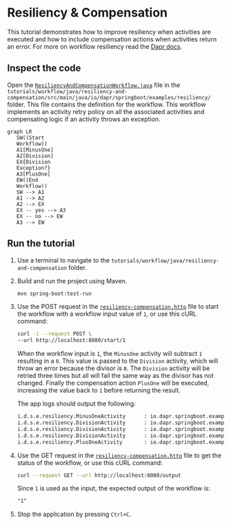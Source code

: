 # Resiliency & Compensation

This tutorial demonstrates how to improve resiliency when activities are executed and how to include compensation actions when activities return an error. For more on workflow resiliency read the [Dapr docs](https://docs.dapr.io/developing-applications/building-blocks/workflow/workflow-features-concepts/#retry-policies).

## Inspect the code

Open the [`ResiliencyAndCompensationWorkflow.java`](src/main/java/io/dapr/springboot/examples/resiliency/ResiliencyAndCompensationWorkflow.java) file in the `tutorials/workflow/java/resiliency-and-compensation/src/main/java/io/dapr/springboot/examples/resiliency/` folder. This file contains the definition for the workflow. This workflow implements an activity retry policy on all the associated activities and compensating logic if an activity throws an exception.

```mermaid
graph LR
   SW((Start
   Workflow))
   A1[MinusOne]
   A2[Division]
   EX{Division
   Exception?}
   A3[PlusOne]
   EW((End
   Workflow))
   SW --> A1
   A1 --> A2
   A2 --> EX
   EX -- yes --> A3
   EX -- no --> EW
   A3 --> EW
```

## Run the tutorial

1. Use a terminal to navigate to the `tutorials/workflow/java/resiliency-and-compensation` folder.
2. Build and run the project using Maven.

    ```bash
    mvn spring-boot:test-run
    ```


3. Use the POST request in the [`resiliency-compensation.http`](./resiliency-compensation.http) file to start the workflow with a workflow input value of `1`, or use this cURL command:

    ```bash
    curl -i --request POST \
    --url http://localhost:8080/start/1
    ```

    When the workflow input is `1`, the `MinusOne` activity will subtract `1` resulting in a `0`. This value is passed to the `Division` activity, which will throw an error because the divisor is `0`. The `Division` activity will be retried three times but all will fail the same way as the divisor has not changed. Finally the compensation action `PlusOne` will be executed, increasing the value back to `1` before returning the result.
    
    The app logs should output the following:

    ```txt
   i.d.s.e.resiliency.MinusOneActivity      : io.dapr.springboot.examples.resiliency.MinusOneActivity: Received input:  1
   i.d.s.e.resiliency.DivisionActivity      : io.dapr.springboot.examples.resiliency.DivisionActivity : Received divisor: 0
   i.d.s.e.resiliency.DivisionActivity      : io.dapr.springboot.examples.resiliency.DivisionActivity : Received divisor: 0
   i.d.s.e.resiliency.DivisionActivity      : io.dapr.springboot.examples.resiliency.DivisionActivity : Received divisor: 0
   i.d.s.e.resiliency.PlusOneActivity       : io.dapr.springboot.examples.resiliency.PlusOneActivity: Received input:  0
    ```

4. Use the GET request in the [`resiliency-compensation.http`](./resiliency-compensation.http) file to get the status of the workflow, or use this cURL command:

    ```bash
    curl --request GET --url http://localhost:8080/output
    ```

    Since `1` is used as the input, the expected output of the workflow is:

    ```txt
    "1"
    ```


5. Stop the application by pressing `Ctrl+C`.
